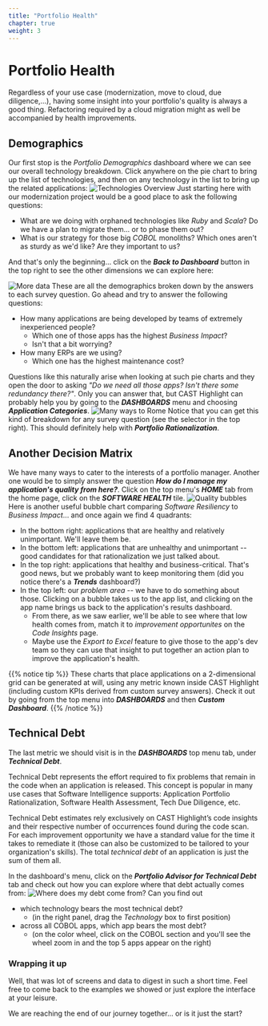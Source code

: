 ```yaml
---
title: "Portfolio Health"
chapter: true
weight: 3
---
```


# Portfolio Health
Regardless of your use case (modernization, move to cloud, due diligence,...), having some insight into your portfolio's quality is always a good thing. Refactoring required by a cloud migration might as well be accompanied by health improvements. 
 
## Demographics
Our first stop is the *Portfolio Demographics* dashboard where we can see our overall technology breakdown.
Click anywhere on the pie chart to bring up the list of technologies, and then on any technology in the list to bring up the related applications:
![Technologies Overview](/images/PortfolioHealth-1.png)
Just starting here with our modernization project would be a good place to ask the following questions:
- What are we doing with orphaned technologies like *Ruby* and *Scala*? Do we have a plan to migrate them... or to phase them out?
- What is our strategy for those big *COBOL* monoliths? Which ones aren't as sturdy as we'd like? Are they important to us?

And that's only the beginning... click on the ***Back to Dashboard*** button in the top right to see the other dimensions we can explore here:

![More data](/images/PortfolioHealth-2.png)
These are all the demographics broken down by the answers to each survey question. Go ahead and try to answer the following questions:
- How many applications are being developed by teams of extremely inexperienced people? 
	- Which one of those apps has the highest *Business Impact*?
	- Isn't that a bit worrying?
- How many ERPs are we using?
	- Which one has the highest maintenance cost?

Questions like this naturally arise when looking at such pie charts and they open the door to asking *"Do we need all those apps? Isn't there some redundancy there?"*. Only you can answer that, but CAST Highlight can probably help you by going to the ***DASHBOARDS*** menu and choosing ***Application Categories***.
![Many ways to Rome](/images/PortfolioHealth-5.png)
Notice that you can get this kind of breakdown for any survey question (see the selector in the top right). This should definitely help with ***Portfolio Rationalization***.

## Another Decision Matrix
We have many ways to cater to the interests of a portfolio manager. Another one would be to simply answer the question ***How do I manage my application's quality from here?***. Click on the top menu's ***HOME*** tab from the home page, click on the ***SOFTWARE HEALTH*** tile.
![Quality bubbles](/images/PortfolioHealth-3.png)
Here is another useful bubble chart comparing *Software Resiliency* to *Business Impact*... and once again we find 4 quadrants:
- In the bottom right: applications that are healthy and relatively unimportant. We'll leave them be.
- In the bottom left: applications that are unhealthy and unimportant -- good candidates for that rationalization we just talked about.
- In the top right: applications that healthy and business-critical. That's good news, but we probably want to keep monitoring them (did you notice there's a ***Trends*** dashboard?)
- In the top left: our *problem area* -- we have to do something about those. Clicking on a bubble takes us to the app list, and clicking on the app name brings us back to the application's results dashboard. 
	- From there, as we saw earlier, we'll be able to see where that low health comes from, match it to *improvement opportunites* on the *Code Insights* page. 
	- Maybe use the *Export to Excel* feature to give those to the app's dev team so they can use that insight to put together an action plan to improve the application's health.

{{% notice tip %}}
These charts that place applications on a 2-dimensional grid can be generated at will, using any metric known inside CAST Highlight (including custom KPIs derived from custom survey answers). Check it out by going from the top menu into ***DASHBOARDS*** and then ***Custom Dashboard***.
{{% /notice %}}

## Technical Debt
The last metric we should visit is in the ***DASHBOARDS*** top menu tab, under ***Technical Debt***.

Technical Debt represents the effort required to fix problems that remain in the code when an application is released. This concept is popular in many use cases that Software Intelligence supports: Application Portfolio Rationalization, Software Health Assessment, Tech Due Diligence, etc. 

Technical Debt estimates rely exclusively on CAST Highlight’s code insights and their respective number of occurrences found during the code scan. For each improvement opportunity we have a standard value for the time it takes to remediate it (those can also be customized to be tailored to your organization's skills). The total *technical debt* of an application is just the sum of them all.

In the dashboard's menu, click on the ***Portfolio Advisor for Technical Debt*** tab and check out how you can explore where that debt actually comes from:
![Where does my debt come from?](/images/PortfolioHealth-4.png)
Can you find out
- which technology bears the most technical debt?
	- (in the right panel, drag the *Technology* box to first position)
- across all COBOL apps, which app bears the most debt?
	- (on the color wheel, click on the COBOL section and you'll see the wheel zoom in and the top 5 apps appear on the right)

### Wrapping it up
Well, that was lot of screens and data to digest in such a short time. Feel free to come back to the examples we showed or just explore the interface at your leisure. 

We are reaching the end of our journey together... or is it just the start?